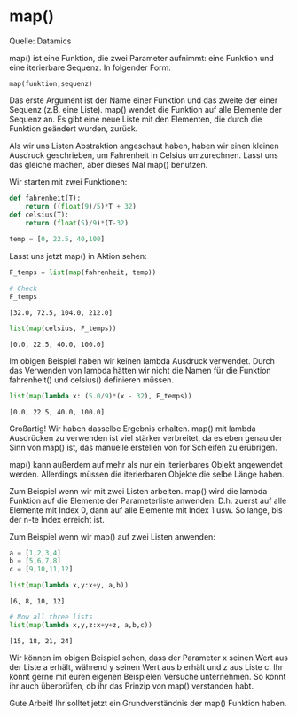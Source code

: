 # map()

Quelle: Datamics

map() ist eine Funktion, die zwei Parameter aufnimmt: eine Funktion und eine iterierbare Sequenz. In folgender Form:

    map(funktion,sequenz)

Das erste Argument ist der Name einer Funktion und das zweite der einer Sequenz (z.B. eine Liste). map() wendet die Funktion auf alle Elemente der Sequenz an. Es gibt eine neue Liste mit den Elementen, die durch die Funktion geändert wurden, zurück.

Als wir uns Listen Abstraktion angeschaut haben, haben wir einen kleinen Ausdruck geschrieben, um Fahrenheit in Celsius umzurechnen. Lasst uns das gleiche machen, aber dieses Mal map() benutzen.

Wir starten mit zwei Funktionen:


```python
def fahrenheit(T):
    return ((float(9)/5)*T + 32)
def celsius(T):
    return (float(5)/9)*(T-32)
    
temp = [0, 22.5, 40,100]
```

Lasst uns jetzt map() in Aktion sehen:


```python
F_temps = list(map(fahrenheit, temp))

# Check
F_temps
```




    [32.0, 72.5, 104.0, 212.0]




```python
list(map(celsius, F_temps))
```




    [0.0, 22.5, 40.0, 100.0]



Im obigen Beispiel haben wir keinen lambda Ausdruck verwendet. Durch das Verwenden von lambda hätten wir nicht die Namen für die Funktion fahrenheit() und celsius() definieren müssen.


```python
list(map(lambda x: (5.0/9)*(x - 32), F_temps))
```




    [0.0, 22.5, 40.0, 100.0]



Großartig! Wir haben dasselbe Ergebnis erhalten. map() mit lambda Ausdrücken zu verwenden ist viel stärker verbreitet, da es eben genau der Sinn von map() ist, das manuelle erstellen von for Schleifen zu erübrigen.

map() kann außerdem auf mehr als nur ein iterierbares Objekt angewendet werden. Allerdings müssen die iterierbaren Objekte die selbe Länge haben. 

Zum Beispiel wenn wir mit zwei Listen arbeiten. map() wird die lambda Funktion auf die Elemente der Parameterliste anwenden. D.h. zuerst auf alle Elemente mit Index 0, dann auf alle Elemente mit Index 1 usw. So lange, bis der n-te Index erreicht ist.

Zum Beispiel wenn wir map() auf zwei Listen anwenden:


```python
a = [1,2,3,4]
b = [5,6,7,8]
c = [9,10,11,12]

list(map(lambda x,y:x+y, a,b))
```




    [6, 8, 10, 12]




```python
# Now all three lists
list(map(lambda x,y,z:x+y+z, a,b,c))
```




    [15, 18, 21, 24]



Wir können im obigen Beispiel sehen, dass der Parameter x seinen Wert aus der Liste a erhält, während y seinen Wert aus b erhält und z aus Liste c. Ihr könnt gerne mit euren eigenen Beispielen Versuche unternehmen. So könnt ihr auch überprüfen, ob ihr das Prinzip von map() verstanden habt.

Gute Arbeit! Ihr solltet jetzt ein Grundverständnis der map() Funktion haben.
